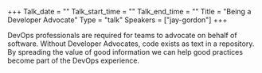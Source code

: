 +++
Talk_date = ""
Talk_start_time = ""
Talk_end_time = ""
Title = "Being a Developer Advocate"
Type = "talk"
Speakers = ["jay-gordon"]
+++

DevOps professionals are required for teams to advocate on behalf of software.
Without Developer Advocates, code exists as text in a repository. By spreading
the value of good information we can help good practices become part of the
DevOps experience.
